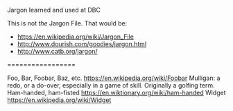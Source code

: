Jargon learned and used at DBC

This is not _the_ Jargon File. That would be:
- https://en.wikipedia.org/wiki/Jargon_File
- http://www.dourish.com/goodies/jargon.html
- http://www.catb.org/jargon/

=================

Foo, Bar, Foobar, Baz, etc. https://en.wikipedia.org/wiki/Foobar
Mulligan: a redo, or a do-over, especially in a game of skill. Originally a golfing term.
Ham-handed, ham-fisted https://en.wiktionary.org/wiki/ham-handed
Widget https://en.wikipedia.org/wiki/Widget